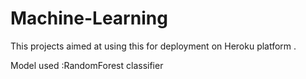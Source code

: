 # Machine-Learning

This projects aimed at using this for deployment on Heroku platform .

Model used :RandomForest classifier
